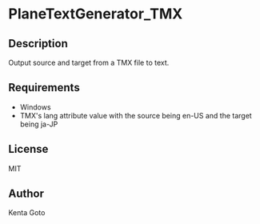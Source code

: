 # PlaneTextGenerator_TMX

## Description  
Output source and target from a TMX file to text.  

## Requirements  
- Windows
- TMX's lang attribute value with the source being en-US and the target being ja-JP

## License
MIT

## Author  
Kenta Goto
